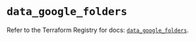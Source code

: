 # `data_google_folders`

Refer to the Terraform Registry for docs: [`data_google_folders`](https://registry.terraform.io/providers/hashicorp/google/5.19.0/docs/data-sources/folders).
